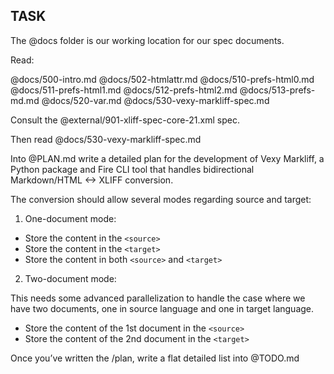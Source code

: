 
## TASK

The @docs folder is our working location for our spec documents.

Read:

@docs/500-intro.md
@docs/502-htmlattr.md
@docs/510-prefs-html0.md
@docs/511-prefs-html1.md
@docs/512-prefs-html2.md
@docs/513-prefs-md.md
@docs/520-var.md
@docs/530-vexy-markliff-spec.md

Consult the @external/901-xliff-spec-core-21.xml spec.

Then read @docs/530-vexy-markliff-spec.md

Into @PLAN.md write a detailed plan for the development of Vexy Markliff, a Python package and Fire CLI tool that handles bidirectional Markdown/HTML <-> XLIFF conversion.

The conversion should allow several modes regarding source and target:

1. One-document mode:

- Store the content in the `<source>`
- Store the content in the `<target>`
- Store the content in both `<source>` and `<target>`

2. Two-document mode:

This needs some advanced parallelization to handle the case where we have two documents, one in source language and one in target language.

- Store the content of the 1st document in the `<source>`
- Store the content of the 2nd document in the `<target>`

Once you’ve written the /plan, write a flat detailed list into @TODO.md
